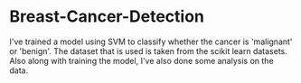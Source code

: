 # Breast-Cancer-Detection
I've trained a model using SVM to classify whether the cancer is 'malignant' or 'benign'.
The dataset that is used is taken from the scikit learn datasets.
Also along with training the model, I've also done some analysis on the data.
